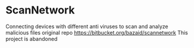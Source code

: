 # ScanNetwork

 Connecting devices with different anti viruses to scan and analyze malicious files
 original repo https://bitbucket.org/bazaid/scannetwork
   This project is abandoned
